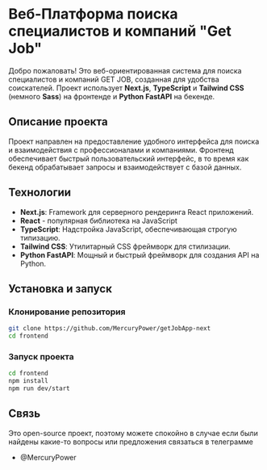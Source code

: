 # Веб-Платформа поиска специалистов и компаний "Get Job"

Добро пожаловать! Это веб-ориентированная система для поиска специалистов и компаний GET JOB, созданная для удобства соискателей. Проект использует **Next.js**, **TypeScript** и **Tailwind CSS** (немного **Sass**) на фронтенде и **Python FastAPI** на бекенде.

## Описание проекта

Проект направлен на предоставление удобного интерфейса для поиска и взаимодействия с профессионалами и компаниями. Фронтенд обеспечивает быстрый пользовательский интерфейс, в то время как бекенд обрабатывает запросы и взаимодействует с базой данных.

## Технологии

- **Next.js**: Framework для серверного рендеринга React приложений.
- **React** - популярная библиотека на JavaScript
- **TypeScript**: Надстройка JavaScript, обеспечивающая строгую типизацию.
- **Tailwind CSS**: Утилитарный CSS фреймворк для стилизации.
- **Python FastAPI**: Мощный и быстрый фреймворк для создания API на Python.

## Установка и запуск

### Клонирование репозитория

```bash
git clone https://github.com/MercuryPower/getJobApp-next
cd frontend
```
### Запуск проекта

```bash
cd frontend
npm install
npm run dev/start
```

## Связь

Это open-source проект, поэтому можете спокойно в случае если были найдены какие-то вопросы или предложения связаться в телеграмме 
- @MercuryPower
